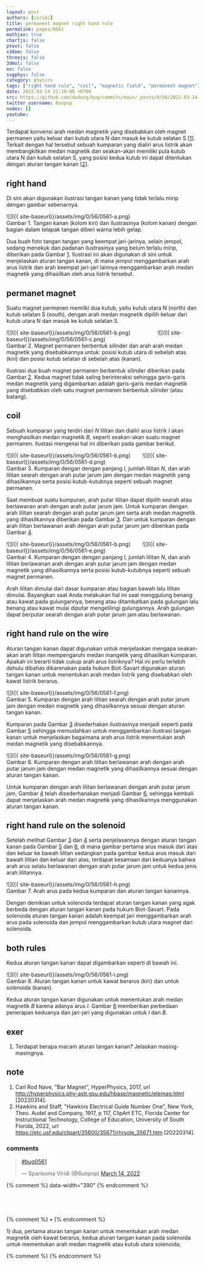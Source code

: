 ```yaml
---
layout: post
authors: [viridi]
title: permanent magnet right hand rule
permalink: pages/0561
mathjax: true
chartjs: false
ptext: false
x3dom: false
threejs: false
3dmol: false
oo: false
svgphys: false
category: physics
tags: ["right hand rule", "coil", "magnetic field", "permanent magnet"]
date: 2022-03-14 21:19:00 +0700
src: https://github.com/dudung/bug/commits/main/_posts/0/56/2022-03-14-permanent-magnet-right-hand-rule.md
twitter_username: 6unpnp
nodes: []
youtube:
---
```

Terdapat konvensi arah medan magnetik yang disebabkan oleh magnet permanen yaitu keluar dari kutub utara N dan masuk ke kutub selatan S [[1](#r01)]. Terkait dengan hal tersebut sebuah kumparan yang dialiri arus listrik akan membangkitkan medan magnetik dan seakan-akan memiliki pula kutub utara N dan kutub selatan S, yang posisi kedua kutub ini dapat ditentukan dengan aturan tangan kanan [[2](#r02)].


## right hand
Di sini akan digunakan ilustrasi tangan kanan yang tidak terlalu mirip dengan gambar sebenarnya.

![]({{ site-baseurl}}/assets/img/0/56/0561-a.png) \
Gambar <a name='fig1'>1</a>. Tangan kanan (kolom kiri) dan ilustrasinya (kolom kanan) dengan bagian dalam telapak tangan diberi warna lebih gelap.

Dua buah foto tangan tangan yang keempat jari-jarinya, selain jempol, sedang menekuk dan padanan ilustrasinya yang belum terlalu mirip, diberikan pada Gambar [1](#fig1). Ilustrasi ini akan digunakan di sini untuk menjelaskan aturan tangan kanan, di mana jempol menggambarkan arah arus listrik dan arah keempat jari-jari lainnya menggambarkan arah medan magnetik yang dihasilkan oleh arus listrik tersebut.


## permanet magnet
Suatu magnet permanen memilki dua kutub, yaitu kutub utara N (north) dan kutub selatan S (south), dengan arah medan magnetik dipilih keluar dari kutub utara N dan masuk ke kutub selatan S.

![]({{ site-baseurl}}/assets/img/0/56/0561-b.png) &nbsp;&nbsp;&nbsp;&nbsp;&nbsp;&nbsp;&nbsp;&nbsp;&nbsp;&nbsp;&nbsp;&nbsp;&nbsp;&nbsp;&nbsp;&nbsp; ![]({{ site-baseurl}}/assets/img/0/56/0561-c.png) \
Gambar <a name='fig2'>2</a>. Magnet permanen berbentuk silinder dan arah arah medan magnetik yang disebabkannya untuk: posisi kutub utara di sebelah atas (kiri) dan posisi kutub selatan di sebelah atas (kanan).

Ilustrasi dua buah magnet permanen berbentuk silinder diberikan pada Gambar [2](#fig2). Kedua magnet tidak saling berinteraksi sehingga garis-garis medan magnetik yang digambarkan adalah garis-garis medan magnetik yang disebabkan oleh satu magnet permanen berbentuk silinder (atau batang).


## coil
Sebuah kumparan yang terdiri dari $N$ lilitan dan dialiri arus listrik $I$ akan menghasilkan medan magnetik $B$, seperti seakan-akan suatu magnet permanen. Ilustasi mengenai hal ini diberikan pada gambar berikut.

![]({{ site-baseurl}}/assets/img/0/56/0561-b.png) &nbsp;&nbsp;&nbsp;&nbsp;&nbsp;&nbsp; ![]({{ site-baseurl}}/assets/img/0/56/0561-d.png) \
Gambar <a name='fig3'>3</a>. Kumparan dengan dengan panjang $l$, jumlah lilitan $N$, dan arah lilitan searah dengan arah putar jarum jam dengan medan magnetik yang dihasilkannya serta posisi kutub-kutubnya seperti sebuah magnet permanen.

Saat membuat suatu kumpuran, arah putar lilitan dapat dipilih searah atau berlawanan arah dengan arah putar jarum jam. Untuk kumparan dengan arah lilitan searah dengan arah putar jarum jam serta arah medan magnetik yang dihasilkannya diberikan pada Gambar [3](#fig3). Dan untuk kumparan dengan arah lilitan berlawanan arah dengan arah putar jarum jam diberikan pada Gambar [4](#fig4).

![]({{ site-baseurl}}/assets/img/0/56/0561-b.png) &nbsp;&nbsp;&nbsp;&nbsp;&nbsp;&nbsp; ![]({{ site-baseurl}}/assets/img/0/56/0561-e.png) \
Gambar <a name='fig4'>4</a>. Kumparan dengan dengan panjang $l$, jumlah lilitan $N$, dan arah lilitan berlawanan arah dengan arah putar jarum jam dengan medan magnetik yang dihasilkannya serta posisi kutub-kutubnya seperti sebuah magnet permanen.

Arah lilitan dimulai dari dasar kumparan atau bagian bawah lalu lilitan dimulai. Bayangkan saat Anda melakukan hal ini saat menggulung benang atau kawat pada gulungannya, benang atau ditambatkan pada gulungan lalu benang atau kawat mulai diputar mengelilingi gulungannya. Arah gulungan dapat berputar searah dengan arah putar jarum jam atau berlawanan.


## right hand rule on the wire
Aturan tangan kanan dapat digunakan untuk menjelaskan mengapa seakan-akan arah lilitan mempengaruhi medan mangetik yang dihasilkan kumparan. Apakah ini berarti tidak cukup arah arus listriknya? Hal ini perlu terlebih dahulu dibahas dikarenakan pada hukum Biot-Savart digunakan aturan tangan kanan untuk menentukan arah medan listrik yang disebabkan oleh kawat listrik berarus.

![]({{ site-baseurl}}/assets/img/0/56/0561-f.png) \
Gambar <a name='fig5'>5</a>. Kumparan dengan arah lilitan searah dengan arah putar jarum jam dengan medan magnetik yang dihasilkannya sesuai dengan aturan tangan kanan.

Kumparan pada Gambar [3](#fig3) disederhakan ilustrasinya menjadi seperti pada Gambar [5](#fig5) sehingga memudahkan untuk menggambarkan ilustrasi tangan kanan untuk menjelaskan bagaimana arah arus listrik menentukan arah medan magnetik yang disebabkannya.

![]({{ site-baseurl}}/assets/img/0/56/0561-g.png) \
Gambar <a name='fig6'>6</a>. Kumparan dengan arah lilitan berlawanan arah dengan arah putar jarum jam dengan medan magnetik yang dihasilkannya sesuai dengan aturan tangan kanan.

Untuk kumparan dengan arah lilitan berlawanan dengan arah putar jarum jam, Gambar [4](#fig4) telah disederhanakan menjadi Gambar [6](#fig6), sehingga kembali dapat menjelaskan arah medan magnetik yang dihasilkannya menggunakan aturan tangan kanan.


## right hand rule on the solenoid
Setelah melihat Gambar [3](#fig3) dan [4](#fig4) serta penjelasannya dengan aturan tangan kanan pada Gambar [5](#fig5) dan [6](#fig6), di mana gambar pertama arus masuk dari atas dan keluar ke bawah lilitan sedangkan pada gambar kedua arus masuk dari bawah lilitan dan keluar dari atas, terdapat kesamaan dari keduanya bahwa arah arus selalu berlawanan dengan arah putar jarum jam untuk kedua jenis arah lilitannya.

![]({{ site-baseurl}}/assets/img/0/56/0561-h.png) \
Gambar <a name='fig7'>7</a>. Arah arus pada kedua kumparan dan aturan tangan kanannya.

Dengan demikian untuk solenoida terdapat aturan tangan kanan yang agak berbeda dengan aturan tangan kanan pada hukum Biot-Savart. Pada solenoida aturan tangan kanan adalah keempat jari menggambarkan arah arus pada solenoida dan jempol menggambarkan kutub utara magnet dari solenoida.


## both rules
Kedua aturan tangan kanan dapat digambarkan seperti di bawah ini.

![]({{ site-baseurl}}/assets/img/0/56/0561-i.png) \
Gambar <a name='fig8'>8</a>. Aturan tangan kanan untuk kawat berarus (kiri) dan untuk solenoida (kanan).

Kedua aturan tangan kanan digunakan untuk menentukan arah medan magnetik $B$ karena adanya arus $I$. Gambar [8](#fig8) memberikan perbedaan penerapan keduanya dan jari-jari yang digunakan untuk $I$ dan $B$.


## exer
1. Terdapat berapa macam aturan tangan kanan? Jelaskan masing-masingnya.


## note
1. <a name='r01'></a>Carl Rod Nave, "Bar Magnet", HyperPhysics, 2017, url <http://hyperphysics.phy-astr.gsu.edu/hbase/magnetic/elemag.html> [20220314].
2. <a name='r02'></a>Hawkins and Staff, "Hawkins Electrical Guide Number One", New York, Theo. Audel and Company, 1917, p 117, ClipArt ETC,  Florida Center for Instructional Technology, College of Education, University of South Florida, 2022, url <https://etc.usf.edu/clipart/35600/35671/rhrsole_35671.htm> [20220314].

### comments
<blockquote class="twitter-tweet" data-width="390"><p lang="und" dir="ltr"><a href="https://twitter.com/hashtag/bug0561?src=hash&amp;ref_src=twsrc%5Etfw">#bug0561</a></p>&mdash; Sparisoma Viridi (@6unpnp) <a href="https://twitter.com/6unpnp/status/1503374782288777220?ref_src=twsrc%5Etfw">March 14, 2022</a></blockquote> <script async src="https://platform.twitter.com/widgets.js" charset="utf-8"></script>
{% comment %} data-width="390" {% endcomment %}


## &nbsp;
{% comment %} []() &bull; []() {% endcomment %}


<ans>
1) dua, pertama aturan tangan kanan untuk menentukan arah medan magnetik oleh kawat berarus, kedua aturan tangan kanan pada solenoida untuk mementukan arah medan magnetik atau kutub utara solenoida; &nbsp;
</ans>


{% comment %}
{% endcomment %}
